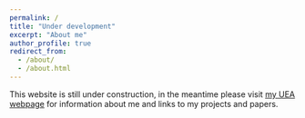 ```yaml
---
permalink: /
title: "Under development"
excerpt: "About me"
author_profile: true
redirect_from: 
  - /about/
  - /about.html
---
```

This website is still under construction, in the meantime please visit [my UEA webpage](https://people.uea.ac.uk/p_leftwich/) for information about me and links to my projects and papers.


